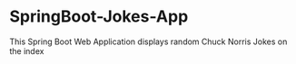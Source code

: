# SpringBoot-Jokes-App
This Spring Boot Web Application displays random Chuck Norris Jokes on the index
